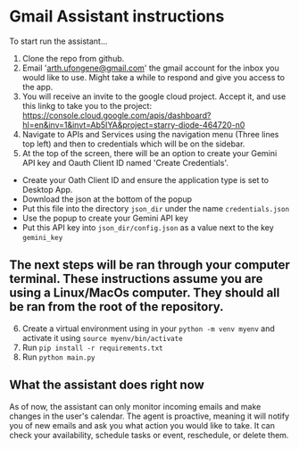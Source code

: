 
# Gmail Assistant instructions

To start run the assistant...
1. Clone the repo from github.
2. Email 'arth.ufongene@gmail.com' the gmail account for the inbox you would like to use. Might take a while to respond and give you access to the app.
3. You will receive an invite to the google cloud project. Accept it, and use this linkg to take you to the project: https://console.cloud.google.com/apis/dashboard?hl=en&inv=1&invt=Ab5IYA&project=starry-diode-464720-n0
4. Navigate to APIs and Services using the navigation menu (Three lines top left) and then to credentials which will be on the sidebar.
5. At the top of the screen, there will be an option to create your Gemini API key and Oauth Client ID named 'Create Credentials'.
  - Create your Oath Client ID and ensure the application type is set to Desktop App.
  - Download the json at the bottom of the popup 
  - Put this file into the directory `json_dir` under the name `credentials.json`
  - Use the popup to create your Gemini API key
  - Put this API key into `json_dir/config.json` as a value next to the key `gemini_key`

## The next steps will be ran through your computer terminal. These instructions assume you are using a Linux/MacOs computer. They should all be ran from the root of the repository.
6. Create a virtual environment using in your `python -m venv myenv` and activate it using `source myenv/bin/activate`
7. Run `pip install -r requirements.txt`
8. Run `python main.py`

## What the assistant does right now
As of now, the assistant can only monitor incoming emails and make changes in the user's calendar. The agent is proactive, meaning it will notify you of new emails and ask you what action you would like to take. It can check your availability, schedule tasks or event, reschedule, or delete them.